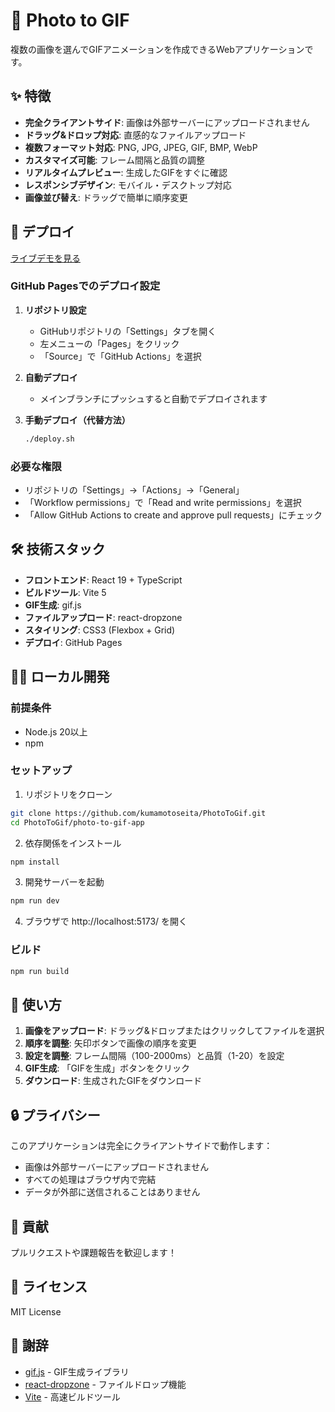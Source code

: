 # 📸 Photo to GIF

複数の画像を選んでGIFアニメーションを作成できるWebアプリケーションです。

## ✨ 特徴

- **完全クライアントサイド**: 画像は外部サーバーにアップロードされません
- **ドラッグ&ドロップ対応**: 直感的なファイルアップロード
- **複数フォーマット対応**: PNG, JPG, JPEG, GIF, BMP, WebP
- **カスタマイズ可能**: フレーム間隔と品質の調整
- **リアルタイムプレビュー**: 生成したGIFをすぐに確認
- **レスポンシブデザイン**: モバイル・デスクトップ対応
- **画像並び替え**: ドラッグで簡単に順序変更

## 🚀 デプロイ

[ライブデモを見る](https://kumamotoseita.github.io/PhotoToGif/)

### GitHub Pagesでのデプロイ設定

1. **リポジトリ設定**
   - GitHubリポジトリの「Settings」タブを開く
   - 左メニューの「Pages」をクリック
   - 「Source」で「GitHub Actions」を選択

2. **自動デプロイ**
   - メインブランチにプッシュすると自動でデプロイされます

3. **手動デプロイ（代替方法）**
   ```bash
   ./deploy.sh
   ```

### 必要な権限
- リポジトリの「Settings」→「Actions」→「General」
- 「Workflow permissions」で「Read and write permissions」を選択
- 「Allow GitHub Actions to create and approve pull requests」にチェック

## 🛠️ 技術スタック

- **フロントエンド**: React 19 + TypeScript
- **ビルドツール**: Vite 5
- **GIF生成**: gif.js
- **ファイルアップロード**: react-dropzone
- **スタイリング**: CSS3 (Flexbox + Grid)
- **デプロイ**: GitHub Pages

## 🏃‍♂️ ローカル開発

### 前提条件

- Node.js 20以上
- npm

### セットアップ

1. リポジトリをクローン
```bash
git clone https://github.com/kumamotoseita/PhotoToGif.git
cd PhotoToGif/photo-to-gif-app
```

2. 依存関係をインストール
```bash
npm install
```

3. 開発サーバーを起動
```bash
npm run dev
```

4. ブラウザで http://localhost:5173/ を開く

### ビルド

```bash
npm run build
```

## 📱 使い方

1. **画像をアップロード**: ドラッグ&ドロップまたはクリックしてファイルを選択
2. **順序を調整**: 矢印ボタンで画像の順序を変更
3. **設定を調整**: フレーム間隔（100-2000ms）と品質（1-20）を設定
4. **GIF生成**: 「GIFを生成」ボタンをクリック
5. **ダウンロード**: 生成されたGIFをダウンロード

## 🔒 プライバシー

このアプリケーションは完全にクライアントサイドで動作します：
- 画像は外部サーバーにアップロードされません
- すべての処理はブラウザ内で完結
- データが外部に送信されることはありません

## 🤝 貢献

プルリクエストや課題報告を歓迎します！

## 📄 ライセンス

MIT License

## 🙏 謝辞

- [gif.js](https://github.com/jnordberg/gif.js) - GIF生成ライブラリ
- [react-dropzone](https://github.com/react-dropzone/react-dropzone) - ファイルドロップ機能
- [Vite](https://vitejs.dev/) - 高速ビルドツール